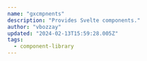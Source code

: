 ```yaml
---
name: "gxcmpnents"
description: "Provides Svelte components."
author: "vbozzay"
updated: "2024-02-13T15:59:28.005Z"
tags: 
  - component-library
---
```

